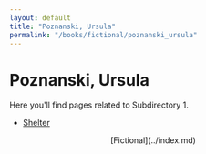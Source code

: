```yaml
---
layout: default
title: "Poznanski, Ursula"
permalink: "/books/fictional/poznanski_ursula"
---
```


# Poznanski, Ursula

Here you'll find pages related to Subdirectory 1.


- [Shelter](shelter.md)

<div style="text-align: center;" markdown="1"> [Fictional](../index.md) 
</div>  